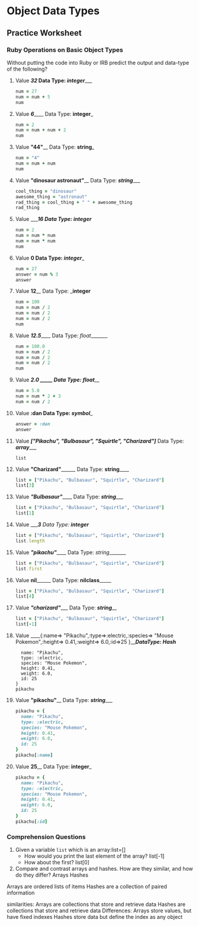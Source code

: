 
# Object Data Types
## Practice Worksheet


### Ruby Operations on Basic Object Types

Without putting the code into Ruby or IRB predict the output and data-type of the following?

1.  Value _______32___   Data Type: _integer________  

    ```ruby
    num = 27
    num = num + 5
    num
    ```

1.  Value ___6_______   Data Type: ____integer_____  


    ```ruby
    num = 2
    num = num + num + 2
    num
    ```
1.  Value ____"44"______   Data Type: ____string_____  


    ```ruby
    num = "4"
    num = num + num
    num
    ```

1.  Value ____"dinosaur astronaut"______   Data Type: ___string______  

    ```ruby
    cool_thing = "dinosaur"
    awesome_thing = "astronaut"
    rad_thing = cool_thing + " " + awesome_thing
    rad_thing
    ```

1.  Value ________16__   Data Type: ___integer______  

    ```ruby
    num = 2
    num = num * num
    num = num * num
    num
    ```

1.  Value ______0____   Data Type: ___integer______  

    ```ruby
    num = 27
    answer = num % 3
    answer
    ```

1.  Value ____12______   Data Type: _____integer____  

    ```ruby
    num = 100
    num = num / 2
    num = num / 2
    num = num / 2
    num
    ```

1.  Value ___12.5_______   Data Type: _float________  

    ```ruby
    num = 100.0
    num = num / 2
    num = num / 2
    num = num / 2
    num
    ```

1.  Value _____2.0	_____   Data Type: _float________  

    ```ruby
    num = 5.0
    num = num * 2 + 3
    num = num / 2
    ```

1.  Value ______:dan____   Data Type: ___symbol______  

    ```ruby
    answer = :dan
    answer
    ```

1.  Value _____["Pikachu", "Bulbasaur", "Squirtle", "Charizard"]_____   Data Type: ___array______  

    ```rubylist = ["Pikachu", "Bulbasaur", "Squirtle", "Charizard"]
    list
    
    ```

1.  Value __"Charizard"________   Data Type: __string______  

    ```ruby
    list = ["Pikachu", "Bulbasaur", "Squirtle", "Charizard"]
    list[3]
    ```

1.  Value ___"Bulbasaur"_______   Data Type: ___string______  

    ```ruby
    list = ["Pikachu", "Bulbasaur", "Squirtle", "Charizard"]
    list[1]
    ```

1.  Value _______3___   Data Type: ____integer_____  

    ```ruby
    list = ["Pikachu", "Bulbasaur", "Squirtle", "Charizard"]
    list.length
    ```

1.  Value ___"pikachu"_______   Data Type: _string________  

    ```ruby
    list = ["Pikachu", "Bulbasaur", "Squirtle", "Charizard"]
    list.first
    ```

1.  Value __nil________   Data Type: __nilclass_______  

    ```ruby
    list = ["Pikachu", "Bulbasaur", "Squirtle", "Charizard"]
    list[4]
    ```

1.  Value ___"charizard"______   Data Type: ___string_____  

    ```ruby
    list = ["Pikachu", "Bulbasaur", "Squirtle", "Charizard"]
    list[-1]
    ```

1.  Value ____{:name=> "Pikachu",:type=>:electric,:species=> "Mouse Pokemon",:height=> 0.41,:weight=> 6.0,:id=>25 }_____DataType: ___Hash______  

    ```rubypikachu = {
	  name: "Pikachu",
	  type: :electric,
	  species: "Mouse Pokemon",
	  height: 0.41,
	  weight: 6.0,
	  id: 25
    }
    pikachu
    
    ```

1.  Value ____"pikachu"______   Data Type: ___string______  

    ```ruby
    pikachu = {
	  name: "Pikachu",
	  type: :electric,
	  species: "Mouse Pokemon",
	  height: 0.41,
	  weight: 6.0,
	  id: 25
    }
    pikachu[:name]
    ```

1.  Value ____25______   Data Type: ____integer_____  

    ```ruby
    pikachu = {
      name: "Pikachu",
      type: :electric,
      species: "Mouse Pokemon",
      height: 0.41,
      weight: 6.0,
      id: 25
    }
    pikachu[:id]
    ```


### Comprehension Questions

1. Given a variable `list` which is an array:list=[]
    * How would you print the last element of the array?   list[-1]
    * How about the first? list[0]
1. Compare and contrast arrays and hashes. How are they similar, and how do they differ?
              Arrays                                                           Hashes

Arrays are ordered lists of items                                   Hashes are a collection of paired information

similarities:
Arrays  are collections that store and retrieve data                Hashes are collections that store and retrieve data 
Differences:
Arrays store values, but have fixed indexes                         Hashes store data but define the index as any object
